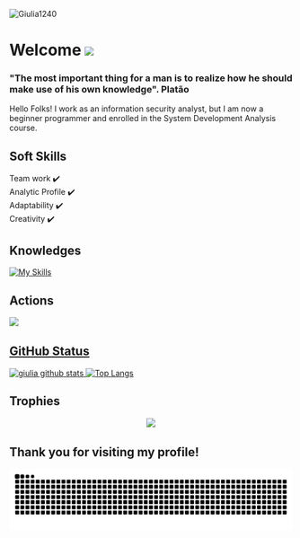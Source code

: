 <p align="left"><img src="https://komarev.com/ghpvc/?username=Giulia1240" alt="Giulia1240" /></p>

# Welcome <img height="25" src="https://media.tenor.com/images/40e2ee288bacb782ecb04170b65b21f7/tenor.gif"/>

 ### "The most important thing for a man is to realize how he should make use of his own knowledge". Platão 

Hello Folks! I work as an information security analyst, but I am now a beginner programmer and enrolled in the System Development Analysis course.

## Soft Skills
Team work :heavy_check_mark: <br>
Analytic Profile :heavy_check_mark: <br>
Adaptability :heavy_check_mark: <br>
Creativity :heavy_check_mark: <br>

## Knowledges
[![My Skills](https://skillicons.dev/icons?i=c,js,java,python,html,postgres,mysql,graphql,kubernetes,docker,terraform,gitlab,linux,windows)](https://skillicons.dev)

## Actions
<p>
  <a href="https://github.com/Giulia1240"><img src="https://count.getloli.com/get/@:Giulia1240?theme=minecraft" width="50%"/>
</p>
   
## GitHub Status
 ![giulia github stats](https://github-readme-stats.vercel.app/api?username=Giulia1240&show_icons=true&theme=nightowl)
 [![Top Langs](https://github-readme-stats.vercel.app/api/top-langs/?username=Giulia1240&layout=compact&theme=nightowl)](https://github.com/Giulia1240/github-readme-stats)
 
## Trophies
<p align="center">
<img src="https://github-profile-trophy.vercel.app/?username=Giulia1240&theme=juicyfresh"/><a>


## Thank you for visiting my profile!

<img src="https://github.com/VishwaGauravIn/VishwaGauravIn/blob/output/github-contribution-grid-snake-dark.svg">


 
